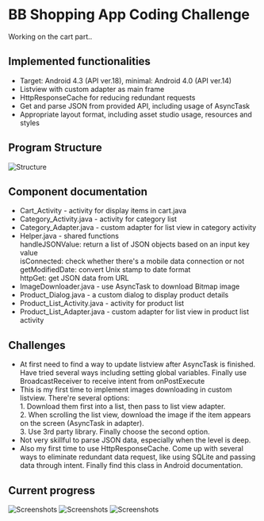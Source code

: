 BB Shopping App Coding Challenge
======================

Working on the cart part..

Implemented functionalities
----

- Target: Android 4.3 (API ver.18), minimal: Android 4.0 (API ver.14)
- Listview with custom adapter as main frame
- HttpResponseCache for reducing redundant requests
- Get and parse JSON from provided API, including usage of AsyncTask
- Appropriate layout format, including asset studio usage, resources and styles

Program Structure
----

![Structure](https://raw.github.com/boulevardaed/bbShoppingAppChallenge/master/Untitled.png)

Component documentation
----

- Cart_Activity - activity for display items in cart.java
- Category_Activity.java - activity for category list
- Category_Adapter.java - custom adapter for list view in category activity
- Helper.java - shared functions
<br>handleJSONValue: return a list of JSON objects based on an input key value
<br>isConnected: check whether there's a mobile data connection or not
<br>getModifiedDate: convert Unix stamp to date format
<br>httpGet: get JSON data from URL
- ImageDownloader.java - use AsyncTask to download Bitmap image
- Product_Dialog.java - a custom dialog to display product details
- Product_List_Activity.java - activity for product list
- Product_List_Adapter.java - custom adapter for list view in product list activity

Challenges
----

  - At first need to find a way to update listview after AsyncTask is finished. Have tried several ways including setting global variables. Finally use BroadcastReceiver to receive intent from onPostExecute
  - This is my first time to implement images downloading in custom listview. There're several options: <br>1. Download them first into a list, then pass to list view adapter. <br>2. When scrolling the list view, download the image if the item appears on the screen (AsyncTask in adapter). <br>3. Use 3rd party library. Finally choose the second option. 
  - Not very skillful to parse JSON data, especially when the level is deep.
  - Also my first time to use HttpResponseCache. Come up with several ways to eliminate redundant data request, like using SQLite and passing data through intent. Finally find this class in Android documentation.

Current progress
----
![Screenshots](https://raw.github.com/boulevardaed/bbShoppingAppChallenge/master/screenshots/Screenshot_2014-01-19-15-05-39.png)
![Screenshots](https://raw.github.com/boulevardaed/bbShoppingAppChallenge/master/screenshots/Screenshot_2014-01-19-15-06-01.png)
![Screenshots](https://raw.github.com/boulevardaed/bbShoppingAppChallenge/master/screenshots/Screenshot_2014-01-19-15-06-12.png)
